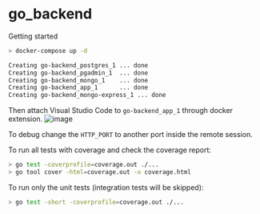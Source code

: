 # go_backend

Getting started

```bash
> docker-compose up -d

Creating go-backend_postgres_1 ... done
Creating go-backend_pgadmin_1  ... done
Creating go-backend_mongo_1    ... done
Creating go-backend_app_1      ... done
Creating go-backend_mongo-express_1 ... done
```

Then attach Visual Studio Code to `go-backend_app_1` through docker extension.
![image](https://user-images.githubusercontent.com/13998339/162106400-a914fd8b-e18d-4aa4-ab2b-e5d76d82d50d.png)

To debug change the `HTTP_PORT` to another port inside the remote session.

To run all tests with coverage and check the coverage report:

```bash
> go test -coverprofile=coverage.out ./... 
> go tool cover -html=coverage.out -o coverage.html
```

To run only the unit tests (integration tests will be skipped):

```bash
> go test -short -coverprofile=coverage.out ./...
```
